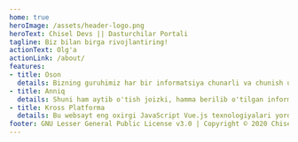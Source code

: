 ```yaml
---
home: true
heroImage: /assets/header-logo.png
heroText: Chisel Devs || Dasturchilar Portali
tagline: Biz bilan birga rivojlantiring!
actionText: Olg'a
actionLink: /about/
features:
- title: Oson
  details: Bizning guruhimiz har bir informatsiya chunarli va chunish uchun osonligiga ishon hosil qilamiz. Keyin esa ularni web sayt dokumentatsiyamizda ulashamiz.
- title: Anniq
  details: Shuni ham aytib o'tish joizki, hamma berilib o'tilgan informatsiyalar avvalambor, yozuvchilar tajribasidan kelib chiqqan holda yozilgan va sinalgan.
- title: Kross Platforma
  details: Bu websayt eng oxirgi JavaScript Vue.js texnologiyalari yordamida qurilgan. Websayt o'zini Progressiv Web Dasturday tutadi va bir yuklash keyingi offlayn ishlatishlarga ham yetadi.
footer: GNU Lesser General Public License v3.0 | Copyright © 2020 Chisel Devs
---
```



